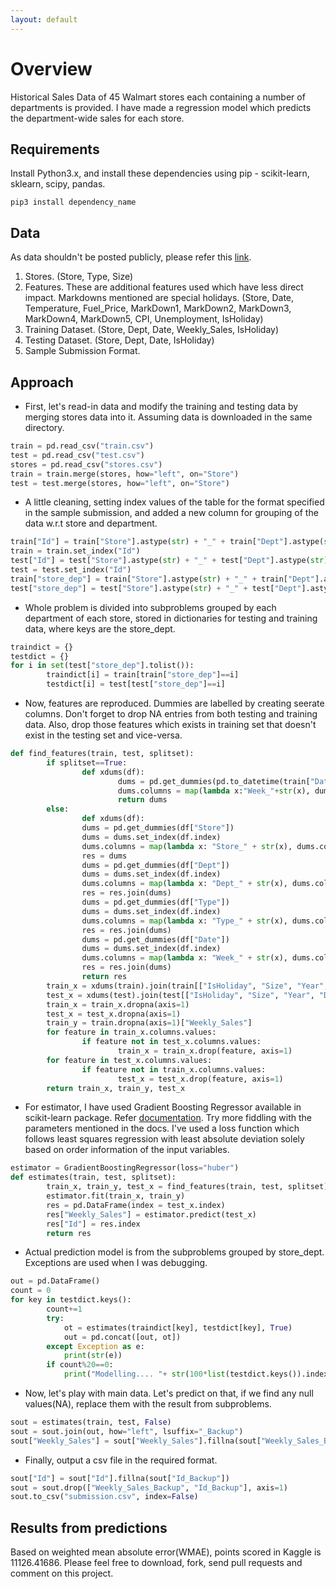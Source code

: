 ```yaml
---
layout: default
---
```


# Overview
Historical Sales Data of 45 Walmart stores each containing a number of departments is provided. I have made a regression model  which predicts the department-wide sales for each store.

## Requirements
Install Python3.x, and install these dependencies using pip - scikit-learn, sklearn, scipy, pandas.
```
pip3 install dependency_name
```

## Data
As data shouldn't be posted publicly, please refer this [link](https://www.kaggle.com/c/walmart-recruiting-store-sales-forecasting/data).
1.  Stores. (Store, Type, Size)
2.  Features. These are additional features used which have less direct impact. Markdowns mentioned are special holidays. (Store, Date, Temperature, Fuel_Price, MarkDown1, MarkDown2, MarkDown3, MarkDown4, MarkDown5, CPI, Unemployment, IsHoliday)
3.  Training Dataset. (Store, Dept, Date, Weekly_Sales, IsHoliday)
4.  Testing Dataset. (Store, Dept, Date, IsHoliday)
5.  Sample Submission Format.

## Approach
*   First, let's read-in data and modify the training and testing data by merging stores data into it. Assuming data is downloaded in the same directory.
```python
train = pd.read_csv("train.csv")
test = pd.read_csv("test.csv")
stores = pd.read_csv("stores.csv")
train = train.merge(stores, how="left", on="Store")
test = test.merge(stores, how="left", on="Store")
```

*   A little cleaning, setting index values of the table for the format specified in the sample submission, and added a new column for grouping of the data w.r.t store and department.
```python
train["Id"] = train["Store"].astype(str) + "_" + train["Dept"].astype(str) + "_" + train["Date"].astype(str)
train = train.set_index("Id")
test["Id"] = test["Store"].astype(str) + "_" + test["Dept"].astype(str) + "_" + test["Date"].astype(str)
test = test.set_index("Id")
train["store_dep"] = train["Store"].astype(str) + "_" + train["Dept"].astype(str)
test["store_dep"] = test["Store"].astype(str) + "_" + test["Dept"].astype(str)
```

*   Whole problem is divided into subproblems grouped by each department of each store, stored in dictionaries for testing and training data, where keys are the store_dept.
```python
traindict = {}
testdict = {}
for i in set(test["store_dep"].tolist()):
        traindict[i] = train[train["store_dep"]==i]
        testdict[i] = test[test["store_dep"]==i]
```

*   Now, features are reproduced. Dummies are labelled by creating seerate columns. Don't forget to drop NA entries from both testing and training data. Also, drop those features which exists in training set that doesn't exist in the testing set and vice-versa.
```python
def find_features(train, test, splitset):
        if splitset==True:
                def xdums(df):
                        dums = pd.get_dummies(pd.to_datetime(train["Date"], format="%Y-%m-%d").dt.week)
                        dums.columns = map(lambda x:"Week_"+str(x), dums.columns.values)
                        return dums
        else:
                def xdums(df):
                dums = pd.get_dummies(df["Store"])
                dums = dums.set_index(df.index)
                dums.columns = map(lambda x: "Store_" + str(x), dums.columns.values)
                res = dums
                dums = pd.get_dummies(df["Dept"])
                dums = dums.set_index(df.index)
                dums.columns = map(lambda x: "Dept_" + str(x), dums.columns.values)
                res = res.join(dums)
                dums = pd.get_dummies(df["Type"])
                dums = dums.set_index(df.index)
                dums.columns = map(lambda x: "Type_" + str(x), dums.columns.values)
                res = res.join(dums)
                dums = pd.get_dummies(df["Date"])
                dums = dums.set_index(df.index)
                dums.columns = map(lambda x: "Week_" + str(x), dums.columns.values)
                res = res.join(dums)
                return res
        train_x = xdums(train).join(train[["IsHoliday", "Size", "Year", "Day"]])
        test_x = xdums(test).join(test[["IsHoliday", "Size", "Year", "Day"]])
        train_x = train_x.dropna(axis=1)
        test_x = test_x.dropna(axis=1)
        train_y = train.dropna(axis=1)["Weekly_Sales"]
        for feature in train_x.columns.values:
                if feature not in test_x.columns.values:
                        train_x = train_x.drop(feature, axis=1)
        for feature in test_x.columns.values:
                if feature not in train_x.columns.values:
                        test_x = test_x.drop(feature, axis=1)
        return train_x, train_y, test_x
```

*   For estimator, I have used Gradient Boosting Regressor available in scikit-learn package. Refer [documentation](http://scikit-learn.org/stable/modules/generated/sklearn.ensemble.GradientBoostingRegressor.html). Try more fiddling with the parameters mentioned in the docs. I've used a loss function which follows least squares regression with least absolute deviation solely based on order information of the input variables.
```python
estimator = GradientBoostingRegressor(loss="huber")
def estimates(train, test, splitset):
        train_x, train_y, test_x = find_features(train, test, splitset)
        estimator.fit(train_x, train_y)
        res = pd.DataFrame(index = test_x.index)
        res["Weekly_Sales"] = estimator.predict(test_x)
        res["Id"] = res.index
        return res
```

*   Actual prediction model is from the subproblems grouped by store_dept. Exceptions are used when I was debugging.
```python
out = pd.DataFrame()
count = 0
for key in testdict.keys():
        count+=1
        try:
            ot = estimates(traindict[key], testdict[key], True)
            out = pd.concat([out, ot])
        except Exception as e:
            print(str(e))
        if count%20==0:
            print("Modelling.... "+ str(100*list(testdict.keys()).index(key)/len(testdict.keys())) +"%")
```

*   Now, let's play with main data. Let's predict on that, if we find any null values(NA), replace them with the result from subproblems.
```python
sout = estimates(train, test, False)
sout = sout.join(out, how="left", lsuffix="_Backup")
sout["Weekly_Sales"] = sout["Weekly_Sales"].fillna(sout["Weekly_Sales_Backup"])
```

*   Finally, output a csv file in the required format.
```python
sout["Id"] = sout["Id"].fillna(sout["Id_Backup"])
sout = sout.drop(["Weekly_Sales_Backup", "Id_Backup"], axis=1)
sout.to_csv("submission.csv", index=False)
```

## Results from predictions
Based on weighted mean absolute error(WMAE), points scored in Kaggle is 11126.41686. Please feel free to download, fork, send pull requests and comment on this project.
